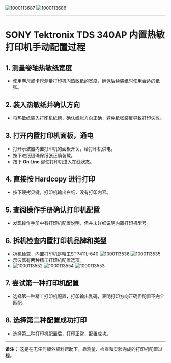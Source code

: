 ![1000113687](https://github.com/user-attachments/assets/0a0ab238-7737-4613-a5c4-d796a6954356)
![1000113686](https://github.com/user-attachments/assets/c68ec3e5-ede5-4058-b755-9fb3b5682720)

---

# SONY Tektronix TDS 340AP 内置热敏打印机手动配置过程

## 1. 测量卷轴热敏纸宽度

* 使用卷尺或卡尺测量打印机内热敏纸的宽度，确保后续装纸时使用合适的纸张。

## 2. 装入热敏纸并确认方向

* 将热敏纸装入打印机纸槽，确认纸张方向正确，避免纸张装反导致打印失败。

## 3. 打开内置打印机面板，通电

* 打开示波器内置打印机的面板开关，给打印机供电。
* 按下进纸键确保纸张正确装载。
* 按下 **On Line** 键使打印机进入在线状态。

## 4. 直接按 **Hardcopy** 进行打印

* 按下硬拷贝键，打印机输出白纸，没有打印内容。

## 5. 查阅操作手册确认打印机配置

* 发现操作手册中有打印机配置说明，但并未详细说明内置打印机型号。

## 6. 拆机检查内置打印机品牌和类型

* 拆机检查，内置打印机是精工STP411L-640
![1000113536](https://github.com/user-attachments/assets/f8712964-56e7-432f-bb83-df5fe7ec7d7e)
![1000113535](https://github.com/user-attachments/assets/d48a480e-7da5-4f3d-af56-33c463960b96)
* 示波器有两种精工打印机配置选项。
* ![1000113552](https://github.com/user-attachments/assets/7feeb1ce-a8de-4359-9bfc-46964b5ea093)
![1000113554](https://github.com/user-attachments/assets/c41b8572-30a9-4b5c-966b-9d0dd2d1a654)
![1000113553](https://github.com/user-attachments/assets/e64f2a76-a859-4ef7-9600-c00c9370c953)

## 7. 尝试第一种打印机配置

* 选择第一种精工打印机配置，打印输出乱码，表明打印方向正确但配置不完全匹配。

## 8. 选择第二种配置成功打印

* 选择第二种打印机配置后，打印正常，配置成功。

---

**备注：** 这是在无任何额外资料帮助下，靠测量、检查和实验完成的打印机配置过程。


